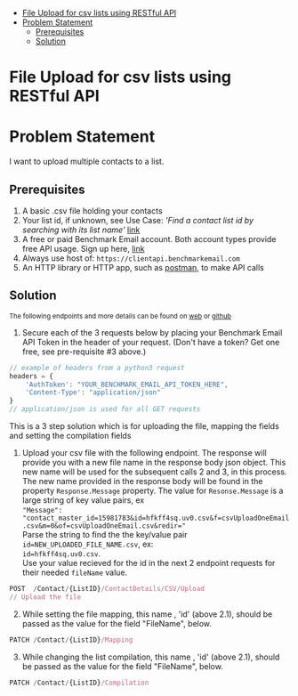- [File Upload for csv lists using RESTful API](#file-upload-for-csv-lists-using-restful-api)
- [Problem Statement](#problem-statement)
  - [Prerequisites](#prerequisites)
  - [Solution](#solution)

# File Upload for csv lists using RESTful API

# Problem Statement

 I want to upload multiple contacts to a list.

## Prerequisites

1. A basic .csv file holding your contacts
2. Your list id, if unknown, see Use Case: _'Find a contact list id by searching with its list name'_ [link](https://benchmarkemail.github.io/RESTful-API-v3/)
3. A free or paid Benchmark Email account. Both account types provide free API usage. Sign up here, [link](https://ui.benchmarkemail.com/Integrate#AP)
4. Always use host of: `https://clientapi.benchmarkemail.com`
5. An HTTP library or HTTP app, such as [postman](https://www.getpostman.com/), to make API calls

## Solution

<sub>The following endpoints and more details can be found on [web](https://developer.benchmarkemail.com/) or [github](https://github.com/BenchmarkEmail/RESTful-API-v3/tree/master/Postman%20Collections)</sub>

1. Secure each of the 3 requests below by placing your Benchmark Email API Token in the header of your request. (Don't have a token?  Get one free, see pre-requisite #3 above.)

```javascript
// example of headers from a python3 request
headers = {
    'AuthToken': "YOUR_BENCHMARK_EMAIL_API_TOKEN_HERE",
    'Content-Type': "application/json" 
}
// application/json is used for all GET requests
```

This is a 3 step solution which is for uploading the file, mapping the fields and setting the compilation fields

  1. Upload your csv file with the following endpoint. The response will provide you with a new file name in the response body json object. This new name will be used for the subsequent calls 2 and 3, in this process. The new name provided in the response body will be found in the property `Response.Message` property. The value for `Resonse.Message` is a large string of key value pairs, ex <br>
  `"Message": "contact_master_id=15981783&id=hfkff4sq.uv0.csv&f=csvUploadOneEmail.csv&m=0&of=csvUploadOneEmail.csv&redir="` <br>
  Parse the string to find the the key/value pair `id=NEW_UPLOADED_FILE_NAME.csv`, ex:<br>
  `id=hfkff4sq.uv0.csv`. <br>
  Use your value recieved for the id in the next 2 endpoint requests for their needed `fileName` value. 

```javascript
POST  /Contact/{ListID}/ContactDetails/CSV/Upload
// Upload the file
```

  2. While setting the file mapping, this name , 'id' (above 2.1), should be passed as the value for the field "FileName", below.

```javascript
PATCH /Contact/{ListID}/Mapping
```

  3. While changing the list compilation, this name , 'id' (above 2.1), should be passed as the value for the field "FileName", below.

```javascript
PATCH /Contact/{ListID}/Compilation
```
